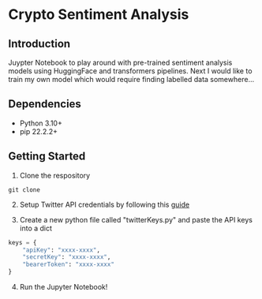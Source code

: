 # Crypto Sentiment Analysis

## Introduction

Juypter Notebook to play around with pre-trained sentiment analysis models using HuggingFace and transformers pipelines. Next I would like to train my own model which would require finding labelled data somewhere...

## Dependencies

- Python 3.10+
- pip 22.2.2+

## Getting Started

1. Clone the respository

```
git clone
```

2. Setup Twitter API credentials by following this [guide](https://developer.twitter.com/en/docs/tutorials/step-by-step-guide-to-making-your-first-request-to-the-twitter-api-v2)

3. Create a new python file called "twitterKeys.py" and paste the API keys into a dict

```python
keys = {
    "apiKey": "xxxx-xxxx",
    "secretKey": "xxxx-xxxx",
    "bearerToken": "xxxx-xxxx"
}
```

4. Run the Jupyter Notebook!
